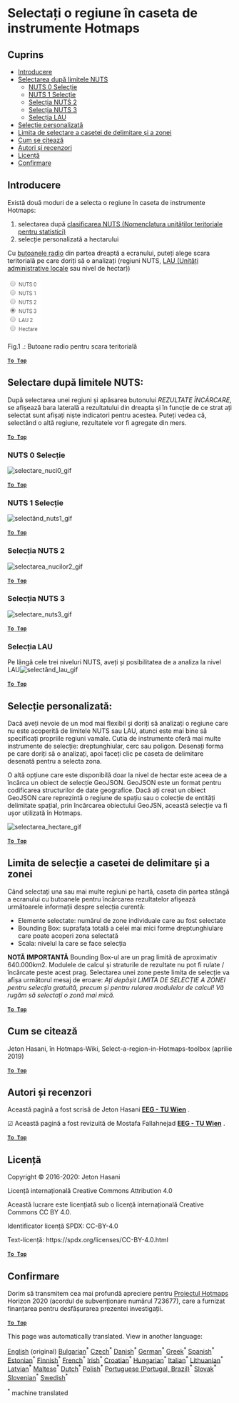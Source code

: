 <h1><a class="anchor" id="select-a-region-in-the-hotmaps-toolbox" href="#select-a-region-in-the-hotmaps-toolbox"><i class="fa fa-link"></i></a>Selectați o regiune în caseta de instrumente Hotmaps</h1><h2><a class="anchor" id="table-of-contents" href="#table-of-contents"><i class="fa fa-link"></i></a> Cuprins</h2><ul><li> <a href="#introduction">Introducere</a></li><li> <a href="#selection-by-nuts-boundaries">Selectarea după limitele NUTS</a><ul><li> <a href="#selection-by-nuts-boundaries_nuts-0-selection">NUTS 0 Selecție</a></li><li> <a href="#selection-by-nuts-boundaries_nuts-1-selection">NUTS 1 Selecție</a></li><li> <a href="#selection-by-nuts-boundaries_nuts-2-selection">Selecția NUTS 2</a></li><li> <a href="#selection-by-nuts-boundaries_nuts-3-selection">Selecția NUTS 3</a></li><li> <a href="#selection-by-nuts-boundaries_lau-selection">Selecția LAU</a></li></ul></li><li> <a href="#custom-selection">Selecție personalizată</a></li><li> <a href="#bounding-box-and-area-selection-limit">Limita de selectare a casetei de delimitare și a zonei</a></li><li> <a href="#how-to-cite">Cum se citează</a></li><li> <a href="#authors-and-reviewers">Autori și recenzori</a></li><li> <a href="#license">Licență</a></li><li> <a href="#acknowledgement">Confirmare</a></li></ul><h2><a class="anchor" id="introduction" href="#introduction"><i class="fa fa-link"></i></a> Introducere</h2><p> Există două moduri de a selecta o regiune în caseta de instrumente Hotmaps:</p><ol><li> selectarea după <a href="https://ec.europa.eu/eurostat/web/nuts/background">clasificarea NUTS (Nomenclatura unităților teritoriale pentru statistici)</a></li><li> selecție personalizată a hectarului</li></ol><p> Cu <a href="#fig1">butoanele radio</a> din partea dreaptă a ecranului, puteți alege scara teritorială pe care doriți să o analizați (regiuni NUTS, <a href="https://ec.europa.eu/eurostat/web/nuts/local-administrative-units">LAU (Unități administrative locale</a> sau nivel de hectar))</p><p><a name="Fig1"><img alt="radio_buttons_png" src="../images/general_tool_functionalities_and_structure/radio_buttons.png"/></a></p><p> Fig.1 .: Butoane radio pentru scara teritorială</p><p> <a href="#table-of-contents"><strong><code>To Top</code></strong></a></p><h2><a class="anchor" id="selection-by-nuts-boundaries-" href="#selection-by-nuts-boundaries-"><i class="fa fa-link"></i></a> Selectare după limitele NUTS:</h2><p> După selectarea unei regiuni și apăsarea butonului <em>REZULTATE ÎNCĂRCARE,</em> se afișează bara laterală a rezultatului din dreapta și în funcție de ce strat ați selectat sunt afișați niște indicatori pentru acestea. Puteți vedea că, selectând o altă regiune, rezultatele vor fi agregate din mers.</p><p> <a href="#table-of-contents"><strong><code>To Top</code></strong></a></p><h3><a class="anchor" id="nuts-0-selection" href="#nuts-0-selection"><i class="fa fa-link"></i></a> NUTS 0 Selecție</h3><img alt="selectare_nuci0_gif" src="https://wiki.hotmaps.hevs.ch/images/general_tool_functionalities_and_structure/selecting_nuts0.gif"/><p> <a href="#table-of-contents"><strong><code>To Top</code></strong></a></p><h3><a class="anchor" id="nuts-1-selection" href="#nuts-1-selection"><i class="fa fa-link"></i></a> NUTS 1 Selecție</h3><img alt="selectând_nuts1_gif" src="https://wiki.hotmaps.hevs.ch/images/general_tool_functionalities_and_structure/selecting_nuts1.gif"/><p> <a href="#table-of-contents"><strong><code>To Top</code></strong></a></p><h3><a class="anchor" id="nuts-2-selection" href="#nuts-2-selection"><i class="fa fa-link"></i></a> Selecția NUTS 2</h3><img alt="selectarea_nucilor2_gif" src="https://wiki.hotmaps.hevs.ch/images/general_tool_functionalities_and_structure/selecting_nuts2.gif"/><p> <a href="#table-of-contents"><strong><code>To Top</code></strong></a></p><h3><a class="anchor" id="nuts-3-selection" href="#nuts-3-selection"><i class="fa fa-link"></i></a> Selecția NUTS 3</h3><img alt="selectare_nuts3_gif" src="https://wiki.hotmaps.hevs.ch/images/general_tool_functionalities_and_structure/selecting_nuts3.gif"/><p> <a href="#table-of-contents"><strong><code>To Top</code></strong></a></p><h3><a class="anchor" id="lau-selection" href="#lau-selection"><i class="fa fa-link"></i></a> Selecția LAU</h3><p> Pe lângă cele trei niveluri NUTS, aveți și posibilitatea de a analiza la nivel LAU<img alt="selectând_lau_gif" src="../images/general_tool_functionalities_and_structure/selecting_lau.gif"/></p><p> <a href="#table-of-contents"><strong><code>To Top</code></strong></a></p><h2><a class="anchor" id="custom-selection-" href="#custom-selection-"><i class="fa fa-link"></i></a> Selecție personalizată:</h2><p> Dacă aveți nevoie de un mod mai flexibil și doriți să analizați o regiune care nu este acoperită de limitele NUTS sau LAU, atunci este mai bine să specificați propriile regiuni vamale. Cutia de instrumente oferă mai multe instrumente de selecție: dreptunghiular, cerc sau poligon. Desenați forma pe care doriți să o analizați, apoi faceți clic pe caseta de delimitare desenată pentru a selecta zona.</p><p> O altă opțiune care este disponibilă doar la nivel de hectar este aceea de a încărca un obiect de selecție GeoJSON. GeoJSON este un format pentru codificarea structurilor de date geografice. Dacă ați creat un obiect GeoJSON care reprezintă o regiune de spațiu sau o colecție de entități delimitate spațial, prin încărcarea obiectului GeoJSN, această selecție va fi ușor utilizată în Hotmaps.</p><p><img alt="selectarea_hectare_gif" src="../images/general_tool_functionalities_and_structure/selecting_hectare.gif"/></p><p> <a href="#table-of-contents"><strong><code>To Top</code></strong></a></p><h2><a class="anchor" id="bounding-box-and-area-selection-limit" href="#bounding-box-and-area-selection-limit"><i class="fa fa-link"></i></a> Limita de selecție a casetei de delimitare și a zonei</h2><p> Când selectați una sau mai multe regiuni pe hartă, caseta din partea stângă a ecranului cu butoanele pentru încărcarea rezultatelor afișează următoarele informații despre selecția curentă:</p><ul><li> Elemente selectate: numărul de zone individuale care au fost selectate</li><li> Bounding Box: suprafața totală a celei mai mici forme dreptunghiulare care poate acoperi zona selectată</li><li> Scala: nivelul la care se face selecția</li></ul><p> <strong>NOTĂ IMPORTANTĂ</strong> Bounding Box-ul are un prag limită de aproximativ 640.000km2. Modulele de calcul și straturile de rezultate nu pot fi rulate / încărcate peste acest prag. Selectarea unei zone peste limita de selecție va afișa următorul mesaj de eroare: <em>Ați depășit LIMITA DE SELECȚIE A ZONEI pentru selecția gratuită, precum și pentru rularea modulelor de calcul! Vă rugăm să selectați o zonă mai mică.</em></p><p> <a href="#table-of-contents"><strong><code>To Top</code></strong></a></p><h2><a class="anchor" id="how-to-cite" href="#how-to-cite"><i class="fa fa-link"></i></a> Cum se citează</h2><p> Jeton Hasani, în Hotmaps-Wiki, Select-a-region-in-Hotmaps-toolbox (aprilie 2019)</p><p> <a href="#table-of-contents"><strong><code>To Top</code></strong></a></p><h2><a class="anchor" id="authors-and-reviewers" href="#authors-and-reviewers"><i class="fa fa-link"></i></a> Autori și recenzori</h2><p> Această pagină a fost scrisă de Jeton Hasani <strong><a href="https://eeg.tuwien.ac.at/">EEG - TU Wien</a></strong> .</p><p> ☑ Această pagină a fost revizuită de Mostafa Fallahnejad <strong><a href="https://eeg.tuwien.ac.at/">EEG - TU Wien</a></strong> .</p><p> <a href="#table-of-contents"><strong><code>To Top</code></strong></a></p><h2><a class="anchor" id="license" href="#license"><i class="fa fa-link"></i></a> Licență</h2><p> Copyright © 2016-2020: Jeton Hasani</p><p> Licență internațională Creative Commons Attribution 4.0</p><p> Această lucrare este licențiată sub o licență internațională Creative Commons CC BY 4.0.</p><p> Identificator licență SPDX: CC-BY-4.0</p><p> Text-licență: https://spdx.org/licenses/CC-BY-4.0.html</p><p><ins> <code><strong><a href="#hotmaps-toolbox">To Top</a></strong></code></ins></p><h2><a class="anchor" id="acknowledgement" href="#acknowledgement"><i class="fa fa-link"></i></a> Confirmare</h2><p> Dorim să transmitem cea mai profundă apreciere pentru <a href="https://www.hotmaps-project.eu">Proiectul Hotmaps</a> Horizon 2020 (acordul de subvenționare numărul 723677), care a furnizat finanțarea pentru desfășurarea prezentei investigații.</p><p> <a href="#table-of-contents"><strong><code>To Top</code></strong></a></p>
<!--- THIS IS A SUPER UNIQUE IDENTIFIER -->

This page was automatically translated. View in another language:

[English](../en/Select-a-region-in-the-Hotmaps-toolbox) (original) [Bulgarian](../bg/Select-a-region-in-the-Hotmaps-toolbox)<sup>\*</sup> [Czech](../cs/Select-a-region-in-the-Hotmaps-toolbox)<sup>\*</sup> [Danish](../da/Select-a-region-in-the-Hotmaps-toolbox)<sup>\*</sup> [German](../de/Select-a-region-in-the-Hotmaps-toolbox)<sup>\*</sup> [Greek](../el/Select-a-region-in-the-Hotmaps-toolbox)<sup>\*</sup> [Spanish](../es/Select-a-region-in-the-Hotmaps-toolbox)<sup>\*</sup> [Estonian](../et/Select-a-region-in-the-Hotmaps-toolbox)<sup>\*</sup> [Finnish](../fi/Select-a-region-in-the-Hotmaps-toolbox)<sup>\*</sup> [French](../fr/Select-a-region-in-the-Hotmaps-toolbox)<sup>\*</sup> [Irish](../ga/Select-a-region-in-the-Hotmaps-toolbox)<sup>\*</sup> [Croatian](../hr/Select-a-region-in-the-Hotmaps-toolbox)<sup>\*</sup> [Hungarian](../hu/Select-a-region-in-the-Hotmaps-toolbox)<sup>\*</sup> [Italian](../it/Select-a-region-in-the-Hotmaps-toolbox)<sup>\*</sup> [Lithuanian](../lt/Select-a-region-in-the-Hotmaps-toolbox)<sup>\*</sup> [Latvian](../lv/Select-a-region-in-the-Hotmaps-toolbox)<sup>\*</sup> [Maltese](../mt/Select-a-region-in-the-Hotmaps-toolbox)<sup>\*</sup> [Dutch](../nl/Select-a-region-in-the-Hotmaps-toolbox)<sup>\*</sup> [Polish](../pl/Select-a-region-in-the-Hotmaps-toolbox)<sup>\*</sup> [Portuguese (Portugal, Brazil)](../pt/Select-a-region-in-the-Hotmaps-toolbox)<sup>\*</sup>  [Slovak](../sk/Select-a-region-in-the-Hotmaps-toolbox)<sup>\*</sup> [Slovenian](../sl/Select-a-region-in-the-Hotmaps-toolbox)<sup>\*</sup> [Swedish](../sv/Select-a-region-in-the-Hotmaps-toolbox)<sup>\*</sup> 

<sup>\*</sup> machine translated
